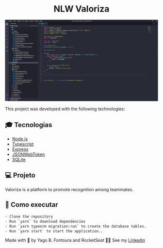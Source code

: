 <h1 align="center">NLW Valoriza</h1>

![preview](/assets/preview.png)

This project was developed with the following technologies:

## 🎓 Tecnologias
- [Node.js](https://nodejs.org/en/)
- [Typescript](https://www.typescriptlang.org/)
- [Express](https://expressjs.com/pt-br/)
- [JSONWebToken](https://github.com/auth0/node-jsonwebtoken#readme)
- [SQLite](https://www.sqlite.org/index.html)

## 💻 Projeto

Valoriza is a platform to promote recognition among teammates.

## 🚀 Como executar
```
- Clone the repository
- Run `yarn` to download dependencies
- Run `yarn typeorm migration:run` to create the database tables.
- Run `yarn start` to start the application..

````

Made with 💜 by Yago B. Fontoura and RocketSeat 👋🏼 See my <a href ="https://www.linkedin.com/in/yago-fontoura/">Linkedin</a> 